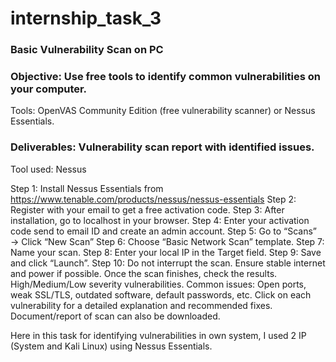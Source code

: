 # internship_task_3
### Basic Vulnerability Scan on PC

### Objective: Use free tools to identify common vulnerabilities on your computer.
Tools: OpenVAS Community Edition (free vulnerability scanner) or Nessus Essentials.
### Deliverables: Vulnerability scan report with identified issues.    

Tool used: Nessus 

Step 1: Install Nessus Essentials from https://www.tenable.com/products/nessus/nessus-essentials 
Step 2: Register with your email to get a free activation code.
Step 3: After installation, go to localhost in your browser.
Step 4: Enter your activation code send to email ID and create an admin account.
Step 5: Go to “Scans” → Click “New Scan”
Step 6: Choose “Basic Network Scan” template.
Step 7: Name your scan.
Step 8: Enter your local IP in the Target field.
Step 9: Save and click “Launch”.
Step 10: Do not interrupt the scan. Ensure stable internet and power if possible. Once the scan finishes, check the results.
    High/Medium/Low severity vulnerabilities.
    Common issues: Open ports, weak SSL/TLS, outdated software, default passwords, etc.
    Click on each vulnerability for a detailed explanation and recommended fixes.
    Document/report of scan can also be downloaded.

  Here in this task for identifying vulnerabilities in own system, I used 2 IP (System and Kali Linux) using Nessus Essentials.
 
